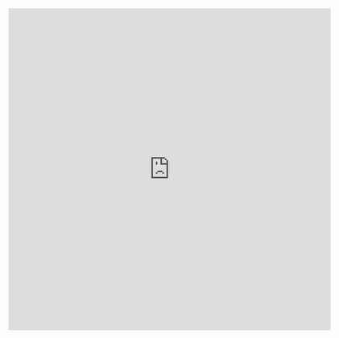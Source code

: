 <!DOCTYPE html>
<html>

<head>
  
</head>


  <iframe src="https://player.vimeo.com/video/184549201" width="640" height="640" frameborder="0" webkitallowfullscreen mozallowfullscreen allowfullscreen>
</iframe>


</html>
